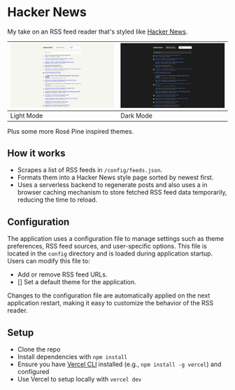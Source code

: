 # Hacker News

My take on an RSS feed reader that's styled like [Hacker News](https://news.ycombinator.com/news).

| ![Light Mode](/img/frontpage-light.png) | ![Dark Mode](/img/frontpage-dark.png) |
|-----------------------------------------|---------------------------------------|
| Light Mode                              | Dark Mode                             |

Plus some more Rosé Pine inspired themes.

## How it works

- Scrapes a list of RSS feeds in `/config/feeds.json`.
- Formats them into a Hacker News style page sorted by newest first.
- Uses a serverless backend to regenerate posts and also uses a in browser caching mechanism to store fetched RSS feed data temporarily, reducing the time to reload.

## Configuration

The application uses a configuration file to manage settings such as theme preferences, RSS feed sources, and user-specific options. This file is located in the `config` directory and is loaded during application startup. Users can modify this file to:

- Add or remove RSS feed URLs.
- [] Set a default theme for the application.

Changes to the configuration file are automatically applied on the next application restart, making it easy to customize the behavior of the RSS reader.

## Setup

- Clone the repo
- Install dependencies with `npm install`
- Ensure you have [Vercel CLI](https://vercel.com/docs/cli) installed (e.g., `npm install -g vercel`) and configured
- Use Vercel to setup locally with `vercel dev`
